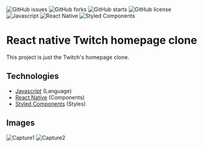 ![GitHub issues](https://img.shields.io/github/issues/programador404/react_native_twitch_homepage_clone)
![GitHub forks](https://img.shields.io/github/forks/programador404/react_native_twitch_homepage_clone)
![GitHub starts](https://img.shields.io/github/stars/programador404/react_native_twitch_homepage_clone)
![GitHub license](https://img.shields.io/github/license/programador404/react_native_twitch_homepage_clone)
![Javascript](https://img.shields.io/badge/Javascript-Language-yellow)
![React Native](https://img.shields.io/badge/ReactNative-components-red)
![Styled Components](https://img.shields.io/badge/StyledComponents-Styles-blue)

# React native Twitch homepage clone
This project is just the Twitch's homepage clone.

## Technologies
- [Javascript](https://developer.mozilla.org/pt-BR/docs/Web/JavaScript) (Language)
- [React Native](https://reactnative.dev/) (Components)
- [Styled Components](https://styled-components.com/) (Styles)

## Images
![Capture1](https://user-images.githubusercontent.com/48457700/97953865-8c316980-1d80-11eb-9743-38eb8f21ce50.JPG)
![Capture2](https://user-images.githubusercontent.com/48457700/97953658-ef6ecc00-1d7f-11eb-8ed1-421b6a3a72f9.JPG)
